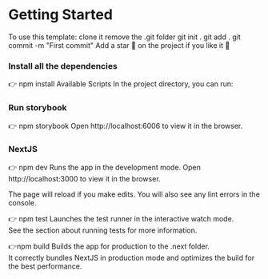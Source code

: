 # Getting Started

To use this template:
clone it
remove the .git folder
git init .
git add .
git commit -m "First commit"
Add a star 🌟 on the project if you like it 🙏

### Install all the dependencies
👉 npm install
Available Scripts
In the project directory, you can run:

### Run storybook
👉 npm storybook
Open http://localhost:6006 to view it in the browser.

### NextJS
👉 npm dev
Runs the app in the development mode.
Open http://localhost:3000 to view it in the browser.

The page will reload if you make edits.
You will also see any lint errors in the console.

👉 npm test
Launches the test runner in the interactive watch mode.\
See the section about running tests for more information.

👉npm build
Builds the app for production to the .next folder.\
It correctly bundles NextJS in production mode and optimizes the build for the best performance.
